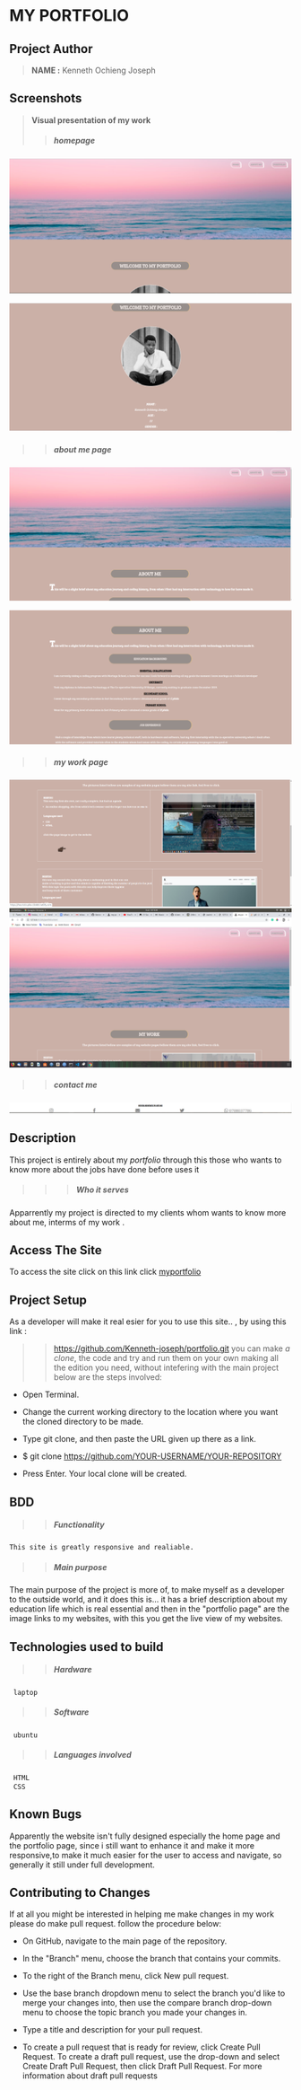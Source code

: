 # MY PORTFOLIO


## Project Author
> **NAME :** Kenneth Ochieng Joseph

## Screenshots
> **Visual presentation of my work**
 >>##### homepage
![this shows the home navigation bar](porrt2.png)

![this the home page body](port1.png)

 >> ##### about me page 
 ![this about me page nav](abouth.png)

 ![this is about me body](about.png)

 >> ##### my work page
 ![this shows image links to my websites](port.png)
 ![this the navbar of the above page](mywork.png)
 >> ##### contact me
 ![this shows my footer](nav.png)

 ## Description
 This project is entirely about my *portfolio* through this those who wants to know more about the jobs have done before uses it 
   >>> ##### Who it serves
 Apparrently my project is directed to my clients whom wants to know more about me, interms of my work .
 
 ## Access The Site
  To access the site click on this link
  click [myportfolio](https://kenneth-joseph.github.io/portfolio/)

 ## Project Setup
 As a developer will make it real esier for you to use this site.. , by using this link :
  >> https://github.com/Kenneth-joseph/portfolio.git
you can make *a clone*, the code and try and run them on your own making all the edition you need, without intefering with the main project
below are the steps involved:

  * Open Terminal.

  * Change the current working directory to the location where you want the cloned directory to be made.

  * Type git clone, and then paste the URL given up there as a link.

  * $ git clone https://github.com/YOUR-USERNAME/YOUR-REPOSITORY

  * Press Enter. Your local clone will be created.

  ## BDD
   >> ##### Functionality
    This site is greatly responsive and realiable.
   >> ##### Main purpose
   The main purpose of the project is more of, to make myself as a developer to the outside world,
   and it does this is... it has a brief description about my education life which is real essential and then in the "portfolio page" are the image links to my websites, with this you get the live view of my websites.

  ## Technologies used to build
   >> ##### Hardware
     laptop
   >> ##### Software
     ubuntu
   >> ##### Languages involved
     HTML
     CSS
  ## Known Bugs   
  Apparently the website isn't fully designed especially the home page and the portfolio page, since i still want to enhance it and make it more responsive,to make it much easier for the user to access and navigate, so generally it still under full development.

  ## Contributing to Changes
  If at all you might be interested in helping me make changes in my work please do make pull request.
  follow the procedure below:
   * On GitHub, navigate to the main page of the repository.
   * In the "Branch" menu, choose the branch that contains your commits.
   * To the right of the Branch menu, click New pull request.
   * Use the base branch dropdown menu to select the branch you'd like to merge your changes into, then use the compare branch drop-down menu to choose the topic   branch you made your changes in.

   * Type a title and description for your pull request.
   * To create a pull request that is ready for review, click Create Pull Request. To create a draft pull request, use the drop-down and select Create Draft Pull   Request, then click Draft Pull Request. For more information about draft pull requests
